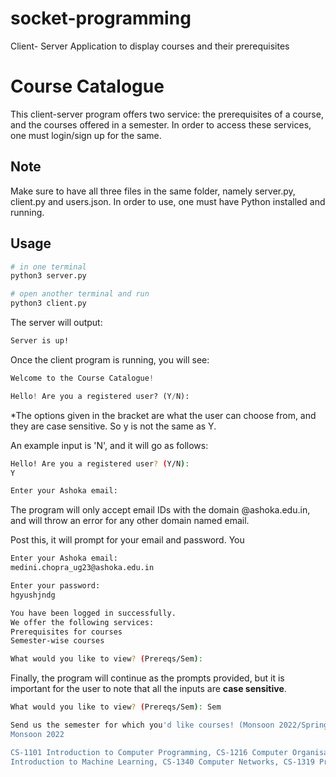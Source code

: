 # socket-programming
Client- Server Application to display courses and their prerequisites

# Course Catalogue

This client-server program offers two service: the prerequisites of a course, and the courses offered in a semester. In order to access these services, one must login/sign up for the same.

## Note

Make sure to have all three files in the same folder, namely server.py, client.py and users.json. In order to use, one must have Python installed and running.

## Usage

```bash
# in one terminal
python3 server.py

# open another terminal and run
python3 client.py
```

The server will output:

```bash
Server is up!
```
Once the client program is running, you will see:

```python
Welcome to the Course Catalogue!

Hello! Are you a registered user? (Y/N):
```
*The options given in the bracket are what the user can choose from, and they are case sensitive. So y is not the same as Y. <br>

An example input is 'N', and it will go as follows:
```bash
Hello! Are you a registered user? (Y/N):
Y

Enter your Ashoka email:
```
The program will only accept email IDs with the domain @ashoka.edu.in, and will throw an error for any other domain named email.

Post this, it will prompt for your email and password. You

```bash
Enter your Ashoka email:
medini.chopra_ug23@ashoka.edu.in

Enter your password:
hgyushjndg

You have been logged in successfully.
We offer the following services:
Prerequisites for courses
Semester-wise courses

What would you like to view? (Prereqs/Sem):
```

Finally, the program will continue as the prompts provided, but it is important for the user to note that all the inputs are **case sensitive**. 

```bash
What would you like to view? (Prereqs/Sem): Sem

Send us the semester for which you'd like courses! (Monsoon 2022/Spring 2022):
Monsoon 2022

CS-1101 Introduction to Computer Programming, CS-1216 Computer Organisation and Systems, CS- 1203 Data Structures, CS-1209 Probability and Statistics, CS-1390 
Introduction to Machine Learning, CS-1340 Computer Networks, CS-1319 Programming Language Design and Implementation
```
